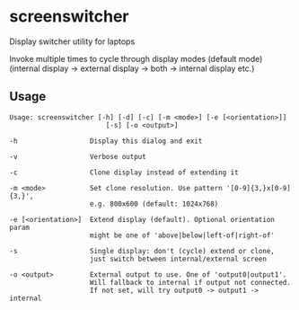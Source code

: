screenswitcher
==============

Display switcher utility for laptops

Invoke multiple times to cycle through display modes (default mode) 
(internal display -> external display -> both -> internal display etc.)

Usage
-----

	Usage: screenswitcher [-h] [-d] [-c] [-m <mode>] [-e [<orientation>]]
	                        [-s] [-o <output>]
	                        
	-h                  Display this dialog and exit
	
	-v                  Verbose output
	
	-c                  Clone display instead of extending it
	
	-m <mode>           Set clone resolution. Use pattern '[0-9]{3,}x[0-9]{3,}',
	                    e.g. 800x600 (default: 1024x768)
	                    
	-e [<orientation>]  Extend display (default). Optional orientation param
	                    might be one of 'above|below|left-of|right-of'
	                    
	-s                  Single display: don't (cycle) extend or clone,
	                    just switch between internal/external screen
                            
	-o <output>         External output to use. One of 'output0|output1'.
	                    Will fallback to internal if output not connected.
	                    If not set, will try output0 -> output1 -> internal
